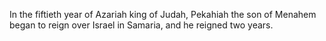 In the fiftieth year of Azariah king of Judah, Pekahiah the son of Menahem began to reign over Israel in Samaria, and he reigned two years.
